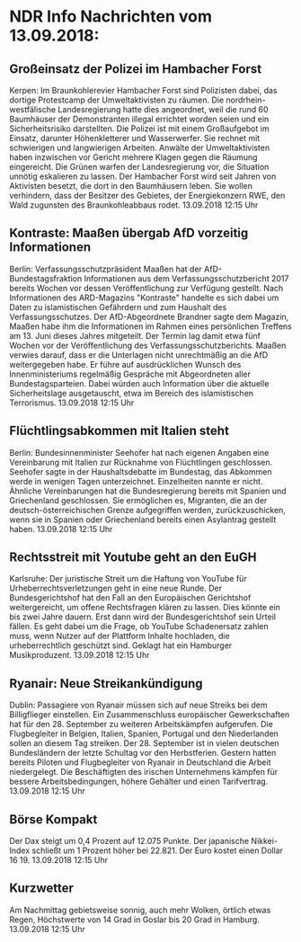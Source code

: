 # NDR Info Nachrichten vom 13.09.2018:


## Großeinsatz der Polizei im Hambacher Forst
Kerpen: Im Braunkohlerevier Hambacher Forst sind Polizisten dabei, das dortige Protestcamp der Umweltaktivisten zu räumen. Die nordrhein-westfälische Landesregierung hatte dies angeordnet, weil die rund 60 Baumhäuser der Demonstranten illegal errichtet worden seien und ein Sicherheitsrisiko darstellten. Die Polizei ist mit einem Großaufgebot im Einsatz, darunter Höhenkletterer und Wasserwerfer. Sie rechnet mit schwierigen und langwierigen Arbeiten. Anwälte der Umweltaktivisten haben inzwischen vor Gericht mehrere Klagen gegen die Räumung eingereicht. Die Grünen warfen der Landesregierung vor, die Situation unnötig eskalieren zu lassen. Der Hambacher Forst wird seit Jahren von Aktivisten besetzt, die dort in den Baumhäusern leben. Sie wollen verhindern, dass der Besitzer des Gebietes, der Energiekonzern RWE, den Wald zugunsten des Braunkohleabbaus rodet. 13.09.2018 12:15 Uhr 

## Kontraste: Maaßen übergab AfD vorzeitig Informationen
Berlin: Verfassungsschutzpräsident Maaßen hat der AfD-Bundestagsfraktion Informationen aus dem Verfassungsschutzbericht 2017 bereits Wochen vor dessen Veröffentlichung zur Verfügung gestellt. Nach Informationen des ARD-Magazins "Kontraste" handelte es sich dabei um Daten zu islamistischen Gefährdern und zum Haushalt des Verfassungsschutzes. Der AfD-Abgeordnete Brandner sagte dem Magazin, Maaßen habe ihm die Informationen im Rahmen eines persönlichen Treffens am 13. Juni dieses Jahres mitgeteilt. Der Termin lag damit etwa fünf Wochen vor der Veröffentlichung des Verfassungsschutzberichts. Maaßen verwies darauf, dass er die Unterlagen nicht unrechtmäßig an die AfD weitergegeben habe. Er führe auf ausdrücklichen Wunsch des Innenministeriums regelmäßig Gespräche mit Abgeordneten aller Bundestagsparteien. Dabei würden auch Information über die aktuelle Sicherheitslage ausgetauscht, etwa im Bereich des islamistischen Terrorismus. 13.09.2018 12:15 Uhr 

## Flüchtlingsabkommen mit Italien steht
Berlin: Bundesinnenminister Seehofer hat nach eigenen Angaben eine Vereinbarung mit Italien zur Rücknahme von Flüchtlingen geschlossen. Seehofer sagte in der Haushaltsdebatte im Bundestag, das Abkommen werde in wenigen Tagen unterzeichnet. Einzelheiten nannte er nicht. Ähnliche Vereinbarungen hat die Bundesregierung bereits mit Spanien und Griechenland geschlossen. Sie ermöglichen es, Migranten, die an der deutsch-österreichischen Grenze aufgegriffen werden, zurückzuschicken, wenn sie in Spanien oder Griechenland bereits einen Asylantrag gestellt haben. 13.09.2018 12:15 Uhr 

## Rechtsstreit mit Youtube geht an den EuGH
Karlsruhe: Der juristische Streit um die Haftung von YouTube für Urheberrechtsverletzungen geht in eine neue Runde. Der Bundesgerichtshof hat den Fall an den Europäischen Gerichtshof weitergereicht, um offene Rechtsfragen klären zu lassen. Dies könnte ein bis zwei Jahre dauern. Erst dann wird der Bundesgerichtshof sein Urteil fällen. Es geht dabei um die Frage, ob YouTube Schadenersatz zahlen muss, wenn Nutzer auf der Plattform Inhalte hochladen, die urheberrechtlich geschützt sind. Geklagt hat ein Hamburger Musikproduzent. 13.09.2018 12:15 Uhr 

## Ryanair: Neue Streikankündigung
Dublin:		Passagiere von Ryanair müssen sich auf neue Streiks bei dem Billigflieger einstellen. Ein Zusammenschluss europäischer Gewerkschaften hat für den 28. September zu weiteren Arbeitskämpfen aufgerufen. Die Flugbegleiter in Belgien, Italien, Spanien, Portugal und den Niederlanden sollen an diesem Tag streiken. Der 28. September ist in vielen deutschen Bundesländern der letzte Schultag vor den Herbstferien. Gestern hatten bereits Piloten und Flugbegleiter von Ryanair in Deutschland die Arbeit niedergelegt. Die Beschäftigten des irischen Unternehmens kämpfen für bessere Arbeitsbedingungen, höhere Gehälter und einen Tarifvertrag. 13.09.2018 12:15 Uhr 

## Börse Kompakt
Der Dax steigt um 0,4 Prozent auf 12.075 Punkte. Der japanische Nikkei-Index schließt um  1  Prozent höher bei  22.821. Der Euro kostet einen Dollar 16 19. 13.09.2018 12:15 Uhr 

## Kurzwetter
Am Nachmittag gebietsweise sonnig, auch mehr Wolken, örtlich etwas Regen, Höchstwerte von 14 Grad in Goslar bis 20 Grad in Hamburg. 13.09.2018 12:15 Uhr 

